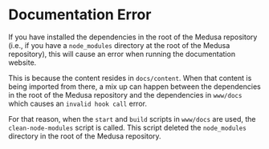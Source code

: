 # Documentation Error

If you have installed the dependencies in the root of the Medusa repository (i.e., if you have a `node_modules` directory at the root of the Medusa repository), this will cause an error when running the documentation website. 

This is because the content resides in `docs/content`. When that content is being imported from there, a mix up can happen between the dependencies in the root of the Medusa repository and the dependencies in `www/docs` which causes an `invalid hook call` error.

For that reason, when the `start` and `build` scripts in `www/docs` are used, the `clean-node-modules` script is called. This script deleted the `node_modules` directory in the root of the Medusa repository.
